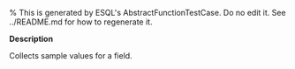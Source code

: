 % This is generated by ESQL's AbstractFunctionTestCase. Do no edit it. See ../README.md for how to regenerate it.

**Description**

Collects sample values for a field.


